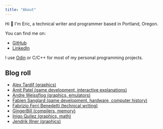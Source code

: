 ```yaml
---
title: "About"
---
```


Hi :wave: I'm Eric, a technical writer and programmer based in Portland, Oregon.

You can find me on:

- [GitHub](https://github.com/erjohnson)
- [LinkedIn](https://www.linkedin.com/in/erjohnsonpdx/)

I use [Odin](https://odin-lang.org) or C/C++ for most of my personal programming projects.

## Blog roll

- [Alex Tardif (graphics)](https://alextardif.com/)
- [Amit Patel (game development, interactive explanations)](https://www.redblobgames.com/blog/)
- [Andre Weissflog (graphics, emulators)](https://floooh.github.io/)
- [Fabien Sanglard (game development, hardware, computer history)](https://fabiensanglard.net/)
- [Fabrizio Ferri Benedetti (technical writing)](https://passo.uno/)
- [GingerBill (compilers, memory)](https://www.gingerbill.org/article/)
- [Inigo Quilez (graphics, math)](https://iquilezles.org/)
- [Jendrik Illner (graphics)](https://www.jendrikillner.com/article_database/)
